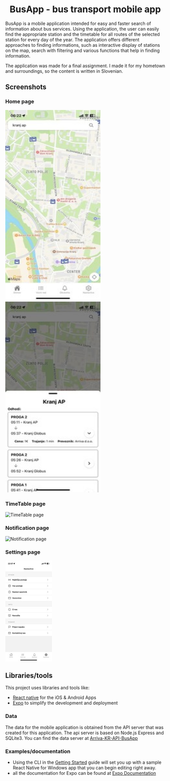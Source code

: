 <h1 align="center"> BusApp -   bus transport  mobile app</h1>

BusApp is a mobile application intended for easy and faster search of information about bus services. Using the application, the user can easily find the appropriate station and the timetable for all routes of the selected station for every day of the year. The application offers different approaches to finding informations, such as interactive display of stations on the map, search with filtering and various functions that help in finding information.

The application was made for a final assignment. I made it for my hometown and surroundings, so the content is written in Slovenian.


## Screenshots

### Home page

<img src="
./assets/screen/home2.jpg" alt="Home page" width="300" height="600">
<img src="
./assets/screen/home.jpg" alt="Home page" width="300" height="600">


### TimeTable page

![TimeTable page](./assets/screen/timetable.jpg "TimeTable page")

### Notification page

![Notification page](./assets/screen/notifications.jpg "Notification page")

### Settings page

![Settings page](./assets/screen/settings.jpg "Settings page")

## Libraries/tools

This project uses libraries and tools like:
- [React native](https://facebook.github.io/react-native) for the iOS & Android Apps
- [Expo](https://facebook.github.io/react-native) to simplify the development and deployment


### Data
The data for the mobile application is obtained from the API server that was created for this application. The api server is based on Node.js Express and SQLite3. You can find the data server at  [Arriva-KR-API-BusApp](https://github.com/Martinek16/Arriva-KR-API-BusApp)

### Examples/documentation
- Using the CLI in the [Getting Started](https://microsoft.github.io/react-native-windows/docs/getting-started) guide will set you up with a sample React Native for Windows app that you can begin editing right away.
- all the documentation for Expo can be found at  [Expo Documentation](https://docs.expo.dev/)

